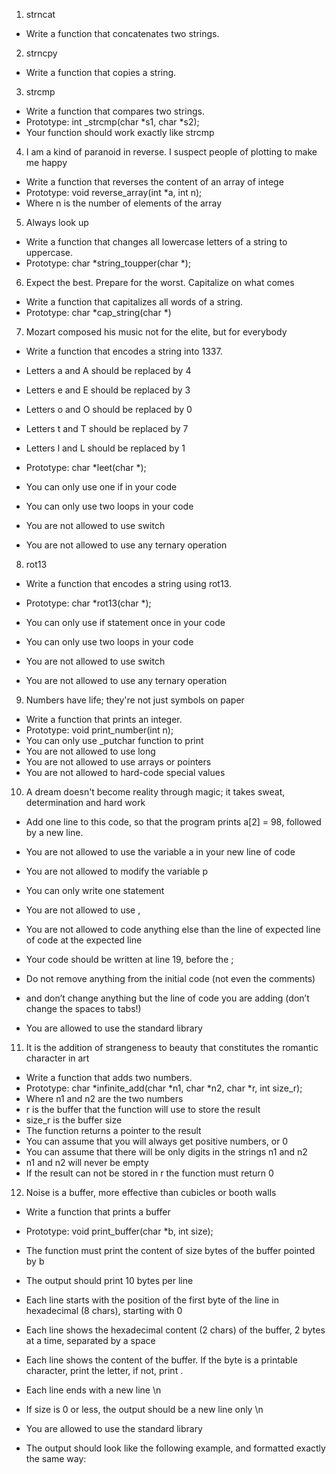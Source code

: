 1. strncat
- Write a function that concatenates two strings.

2. strncpy
- Write a function that copies a string.

3. strcmp
- Write a function that compares two strings.
- Prototype: int _strcmp(char *s1, char *s2);
- Your function should work exactly like strcmp

4. I am a kind of paranoid in reverse. I suspect people of plotting to make me happy
- Write a function that reverses the content of an array of intege
- Prototype: void reverse_array(int *a, int n);
- Where n is the number of elements of the array

5. Always look up
- Write a function that changes all lowercase letters of a string to uppercase.
- Prototype: char *string_toupper(char *);

6. Expect the best. Prepare for the worst. Capitalize on what comes
- Write a function that capitalizes all words of a string.
- Prototype: char *cap_string(char *)

7. Mozart composed his music not for the elite, but for everybody
- Write a function that encodes a string into 1337.

- Letters a and A should be replaced by 4
- Letters e and E should be replaced by 3
- Letters o and O should be replaced by 0
- Letters t and T should be replaced by 7
- Letters l and L should be replaced by 1
- Prototype: char *leet(char *);
- You can only use one if in your code
- You can only use two loops in your code
- You are not allowed to use switch
- You are not allowed to use any ternary operation

8. rot13
- Write a function that encodes a string using rot13.

- Prototype: char *rot13(char *);
- You can only use if statement once in your code
- You can only use two loops in your code
- You are not allowed to use switch
- You are not allowed to use any ternary operation

9. Numbers have life; they're not just symbols on paper
- Write a function that prints an integer.
- Prototype: void print_number(int n);
- You can only use _putchar function to print
- You are not allowed to use long
- You are not allowed to use arrays or pointers
- You are not allowed to hard-code special values

10. A dream doesn't become reality through magic; it takes sweat, determination and hard work
- Add one line to this code, so that the program prints a[2] = 98, followed by a new line.

- You are not allowed to use the variable a in your new line of code
- You are not allowed to modify the variable p
- You can only write one statement
- You are not allowed to use ,
- You are not allowed to code anything else than the line of expected line of code at the expected line
- Your code should be written at line 19, before the ;
- Do not remove anything from the initial code (not even the comments)
- and don’t change anything but the line of code you are adding (don’t change the spaces to tabs!)
- You are allowed to use the standard library

11. It is the addition of strangeness to beauty that constitutes the romantic character in art
- Write a function that adds two numbers.
- Prototype: char *infinite_add(char *n1, char *n2, char *r, int size_r);
- Where n1 and n2 are the two numbers
- r is the buffer that the function will use to store the result
- size_r is the buffer size
- The function returns a pointer to the result
- You can assume that you will always get positive numbers, or 0
- You can assume that there will be only digits in the strings n1 and n2
- n1 and n2 will never be empty
- If the result can not be stored in r the function must return 0

12. Noise is a buffer, more effective than cubicles or booth walls
- Write a function that prints a buffer

- Prototype: void print_buffer(char *b, int size);
- The function must print the content of size bytes of the buffer pointed by b
- The output should print 10 bytes per line
- Each line starts with the position of the first byte of the line in hexadecimal (8 chars), starting with 0
- Each line shows the hexadecimal content (2 chars) of the buffer, 2 bytes at a time, separated by a space
- Each line shows the content of the buffer. If the byte is a printable character, print the letter, if not, print .
- Each line ends with a new line \n
- If size is 0 or less, the output should be a new line only \n
- You are allowed to use the standard library
- The output should look like the following example, and formatted exactly the same way:




